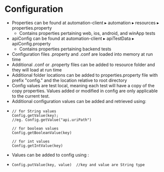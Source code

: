 # Configuration

* Properties can be found at ⁨automation-client⁩ ▸ ⁨automation⁩ ▸ ⁨resources⁩ ▸ properties.property
  * Contains properties pertaining web, ios, android, and winApp tests
* apiConfig can be found at automation-client⁩ ▸ ⁨apiTestData ▸ apiConfig.property
  * Contains properties pertaining backend tests
* Configuration files .property and .conf are loaded into memory at run time
* Additional .conf or .property files can be added to resource folder and they will load at run time
* Additional folder locations can be added to properties.property file with prefix "config." and the location relative to root directory
* Config values are test local, meaning each test will have a copy of the copy properties. Values added or modified in config are only applicable to the current test.
* Additional configuration values can be added and retrieved using:
* ```text
  // for String values
  Config.getValue(key);
  //eg. Config.getValue("api.uriPath")

  // for boolean values
  Config.getBooleanValue(key)

  // for int values
  Config.getIntValue(key)
  ```
* Values can be added to config using :
* ```text
  Config.putValue(key, value)  //key and value are String type
  ```

